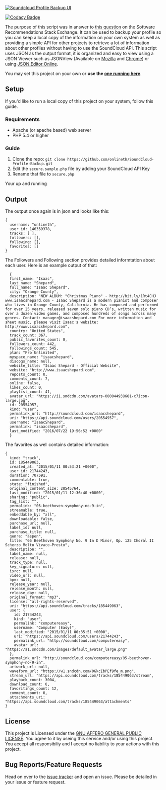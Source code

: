 [![Soundcloud Profile Backup UI][1]](https://soundcloud.onlineth.com/)

[![Codacy Badge](https://api.codacy.com/project/badge/Grade/bd84f257039a436f972162f49e1d7b1d)](https://www.codacy.com/app/online/SoundCloud-Profile-Backup?utm_source=github.com&utm_medium=referral&utm_content=onlineth/SoundCloud-Profile-Backup&utm_campaign=badger)

The purpose of this script was in answer to [this question](http://softwarerecs.stackexchange.com/a/27700/133) on the Software Recommendations Stack Exchange. It can be used to backup your profile so you can keep a local copy of the information on your own system as well as providing a simple API for other projects to retrieve a lot of information about other profiles without having to use the SoundCloud API. This script uses JSON as the output format, it is organized and easy to view using a JSON Viewer such as JSONView (Available on [Mozilla](https://addons.mozilla.org/en-us/firefox/addon/jsonview/) and [Chrome](https://chrome.google.com/webstore/detail/jsonview/chklaanhfefbnpoihckbnefhakgolnmc?hl=en)) or using [JSON Editor Online](http://www.jsoneditoronline.org/).

You may set this project on your own or **use the [one running here](https://soundcloud.onlineth.com/)**.

## Setup

If you'd like to run a local copy of this project on your system, follow this guide.

### Requirements

- Apache (or apache based) web server
- PHP 5.4 or higher

### Guide

1. Clone the repo: `git clone https://github.com/onlineth/SoundCloud-Profile-Backup.git`
2. Edit the `secure.sample.php` file by adding your SoundCloud API Key
3. Rename that file to `secure.php`

Your up and running

## Output

The output once again is in json and looks like this:

```
{
  username: "onlineth",
  user id: 146359378,
  tracks: [ ],
  followers: [],
  following: [],
  favorites: []
}
```

The Followers and Following section provides detailed informtation about each user. Here is an example output of that:

```
  {
  first_name: "Isaac",
  last_name: "Shepard",
  full_name: "Isaac Shepard",
  city: "Orange County",
  description: "NEW ALBUM: "Christmas Piano" - http://bit.ly/1Rt4CHJ www.isaacshepard.com - Isaac Shepard is a modern pianist and composer who lives in Orange County, California. He has composed and performed for over 25 years, released seven solo piano CD’s, written music for over a dozen video games, and composed hundreds of songs across many genres. Contact: manager@isaacshepard.com For more information and sheet music, please visit Isaac's website: http://www.isaacshepard.com",
  country: "United States",
  track_count: 367,
  public_favorites_count: 0,
  followers_count: 442,
  followings_count: 545,
  plan: "Pro Unlimited",
  myspace_name: "isaacshepard",
  discogs_name: null,
  website_title: "Isaac Shepard - Official Website",
  website: "http://www.isaacshepard.com",
  reposts_count: 0,
  comments_count: 7,
  online: false,
  likes_count: 0,
  playlist_count: 41,
  avatar_url: "https://i1.sndcdn.com/avatars-000044938681-c7icon-large.jpg",
  id: 20554957,
  kind: "user",
  permalink_url: "http://soundcloud.com/isaacshepard",
  uri: "https://api.soundcloud.com/users/20554957",
  username: "IsaacShepard",
  permalink: "isaacshepard",
  last_modified: "2016/07/22 19:56:52 +0000"
  }
```

The favorites as well contains detailed information:

```
{
  kind: "track",
  id: 185449063,
  created_at: "2015/01/11 00:53:21 +0000",
  user_id: 21744243,
  duration: 707591,
  commentable: true,
  state: "finished",
  original_content_size: 28545764,
  last_modified: "2015/01/11 12:36:40 +0000",
  sharing: "public",
  tag_list: "",
  permalink: "05-beethoven-symphony-no-9-in",
  streamable: true,
  embeddable_by: "all",
  downloadable: false,
  purchase_url: null,
  label_id: null,
  purchase_title: null,
  genre: "aspen",
  title: "05 Beethoven Symphony No. 9 In D Minor, Op. 125 Choral II Scherzo Molto Vivace–Presto",
  description: "",
  label_name: null,
  release: null,
  track_type: null,
  key_signature: null,
  isrc: null,
  video_url: null,
  bpm: null,
  release_year: null,
  release_month: null,
  release_day: null,
  original_format: "mp3",
  license: "all-rights-reserved",
  uri: "https://api.soundcloud.com/tracks/185449063",
  user: {
    id: 21744243,
    kind: "user",
    permalink: "computereasy",
    username: "Computer (Easy)",
    last_modified: "2015/01/11 00:35:51 +0000",
    uri: "https://api.soundcloud.com/users/21744243",
    permalink_url: "http://soundcloud.com/computereasy",
    avatar_url: "https://a1.sndcdn.com/images/default_avatar_large.png"
  },
  permalink_url: "http://soundcloud.com/computereasy/05-beethoven-symphony-no-9-in",
  artwork_url: null,
  waveform_url: "https://w1.sndcdn.com/0GkcIbPEf9fe_m.png",
  stream_url: "https://api.soundcloud.com/tracks/185449063/stream",
  playback_count: 3004,
  download_count: 0,
  favoritings_count: 12,
  comment_count: 0,
  attachments_uri: "https://api.soundcloud.com/tracks/185449063/attachments"
}
```

## License

This project is Licensed under the [GNU AFFERO GENERAL PUBLIC LICENSE](https://github.com/onlineth/SoundCloud-Profile-Backup/blob/master/LICENSE). You agree to it by useing this service and/or using this project. You accept all responsibiliy and I accept no liability to your actions with this project.

## Bug Reports/Feature Requests

Head on over to the [issue tracker](https://github.com/onlineth/SoundCloud-Profile-Backup/issues) and open an issue. Please be detailed in your issue or feature request.

  [1]: https://i.imgur.com/8GczFjr.png
